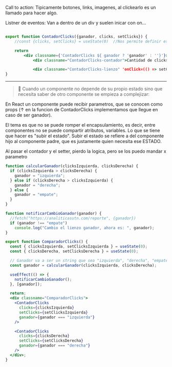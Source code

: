 Call to action: Tipicamente botones, links, imagenes, al clickearlo es un llamado para hacer algo.

Listner de eventos: Van a dentro de un div y suelen inicar con on...

```jsx

export function ContadorClicks({ganador, clicks, setClicks}) {
    //const {clicks, setClicks} = useState(0)  //Nos permite definir esa variable que va a ser nuestro contador. Dupla para leer y actualizar esa varible

    return
        <div classname={'ContadorClicks ${ ganador ? 'ganador' : ''}'}>
            <div classname="ContadorClicks-contador">Cantidad de clicks: {clicks}</div>

            <div classname="ContadorClicks-lienzo" 'onClick=(() => setClicks(clicks + 1))'></div> //No van las ''
}
```

---

> 🚨 Cuando un componente no depende de su propio estado sino que necesita saber de otro componente se empieza a complejizar:

En React un componente puede recibir parametros, que se conocen como props (↑ en la funcion de ContadorClicks implementamos que llegue en caso de ser ganador).

El tema es que no se puede romper el encapsulamiento, es decir, entre componentes no se puede compartir atributos, variables. Lo que se tiene que hacer es "subir el estado". Subir el estado se refiere a del componente hijo al componente padre, que es justamente quien necesita ese ESTADO.

Al pasar el contador y el setter, pierdo la logica, pero se los puedo mandar x parametro

```jsx
function calcularGanador(clicksIzquierda, clicksDerecha) {
  if (clicksIzquierda > clicksDerecha) {
    ganador = "izquierda";
  } else if (clicksDerecha > clicksIzquierda) {
    ganador = "derecha";
  } else {
    ganador = "empate";
  }
}

function notificarCambioGanador(ganador) {
  //fetch("https://analiticasutn.com/reporte", {ganador})
  if (ganador !== "empate")
    console.log("Cambio el lienzo ganador, ahora es: ", ganador);
}

export function ComparadorClicks() {
  const { clicksIzquierda, setClicksIzquierda } = useState(0);
  const { clicksDerecha, setClicksDerecha } = useState(0);

  // Ganador va a ser un string que sea "izquierda", "derecha", "empate"
  const ganador = calcularGanador(clicksIzquierda, clicksDerecha);

  useEffect(() => {
    notificarCambioGanador();
  }, [ganador]);

  return;
  <div classname="ComparadorClicks">
    <ContadorClicks
      clicks={clicksIzquierda}
      setClicks={setClicksIzquierda}
      ganador={ganador === "izquierda"}
    />

    <ContadorClicks
      clicks={clicksDerecha}
      setClicks={setClicksDerecha}
      ganador={ganador === "derecha"}
    />
  </div>;
}
```
